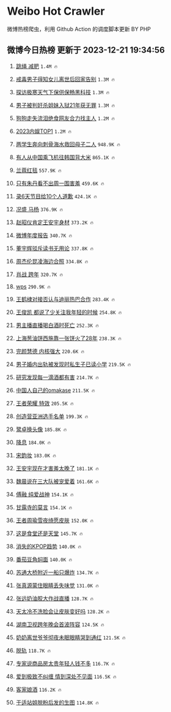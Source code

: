 # Weibo Hot Crawler 



微博热榜爬虫，利用 Github Action 的调度脚本更新 BY PHP 


## 微博今日热榜 更新于 2023-12-21 19:34:56 
1. [跳绳 减肥](https://s.weibo.com/weibo?q=%E8%B7%B3%E7%BB%B3%20%E5%87%8F%E8%82%A5&t=31&band_rank=1&Refer=top) `1.4M 🔥` 

1. [戒毒男子得知女儿离世后回家告别](https://s.weibo.com/weibo?q=%23%E6%88%92%E6%AF%92%E7%94%B7%E5%AD%90%E5%BE%97%E7%9F%A5%E5%A5%B3%E5%84%BF%E7%A6%BB%E4%B8%96%E5%90%8E%E5%9B%9E%E5%AE%B6%E5%91%8A%E5%88%AB%23&t=31&band_rank=2&Refer=top) `1.3M 🔥` 

1. [探访极寒天气下保供保畅黑科技](https://s.weibo.com/weibo?q=%23%E6%8E%A2%E8%AE%BF%E6%9E%81%E5%AF%92%E5%A4%A9%E6%B0%94%E4%B8%8B%E4%BF%9D%E4%BE%9B%E4%BF%9D%E7%95%85%E9%BB%91%E7%A7%91%E6%8A%80%23&t=31&band_rank=3&Refer=top) `1.3M 🔥` 

1. [男子被判奸杀姐妹入狱21年获无罪](https://s.weibo.com/weibo?q=%23%E7%94%B7%E5%AD%90%E8%A2%AB%E5%88%A4%E5%A5%B8%E6%9D%80%E5%A7%90%E5%A6%B9%E5%85%A5%E7%8B%B121%E5%B9%B4%E8%8E%B7%E6%97%A0%E7%BD%AA%23&t=31&band_rank=4&Refer=top) `1.3M 🔥` 

1. [狗狗走失流泪绝食网友合力找主人](https://s.weibo.com/weibo?q=%23%E7%8B%97%E7%8B%97%E8%B5%B0%E5%A4%B1%E6%B5%81%E6%B3%AA%E7%BB%9D%E9%A3%9F%E7%BD%91%E5%8F%8B%E5%90%88%E5%8A%9B%E6%89%BE%E4%B8%BB%E4%BA%BA%23&t=31&band_rank=5&Refer=top) `1.2M 🔥` 

1. [2023内娱TOP1](https://s.weibo.com/weibo?q=%232023%E5%86%85%E5%A8%B1TOP1%23&t=31&band_rank=6&Refer=top) `1.2M 🔥` 

1. [两学生奔向刺骨海水救回母子二人](https://s.weibo.com/weibo?q=%23%E4%B8%A4%E5%AD%A6%E7%94%9F%E5%A5%94%E5%90%91%E5%88%BA%E9%AA%A8%E6%B5%B7%E6%B0%B4%E6%95%91%E5%9B%9E%E6%AF%8D%E5%AD%90%E4%BA%8C%E4%BA%BA%23&t=31&band_rank=7&Refer=top) `948.9K 🔥` 

1. [有人从中国乘飞机往韩国背大米](https://s.weibo.com/weibo?q=%23%E6%9C%89%E4%BA%BA%E4%BB%8E%E4%B8%AD%E5%9B%BD%E4%B9%98%E9%A3%9E%E6%9C%BA%E5%BE%80%E9%9F%A9%E5%9B%BD%E8%83%8C%E5%A4%A7%E7%B1%B3%23&t=31&band_rank=8&Refer=top) `865.1K 🔥` 

1. [兰蔻红毯](https://s.weibo.com/weibo?q=%E5%85%B0%E8%94%BB%E7%BA%A2%E6%AF%AF&t=31&band_rank=9&Refer=top) `557.9K 🔥` 

1. [只有朱丹看不出周一围害羞](https://s.weibo.com/weibo?q=%E5%8F%AA%E6%9C%89%E6%9C%B1%E4%B8%B9%E7%9C%8B%E4%B8%8D%E5%87%BA%E5%91%A8%E4%B8%80%E5%9B%B4%E5%AE%B3%E7%BE%9E&t=31&band_rank=10&Refer=top) `459.6K 🔥` 

1. [录6天节目给10个人道歉](https://s.weibo.com/weibo?q=%E5%BD%956%E5%A4%A9%E8%8A%82%E7%9B%AE%E7%BB%9910%E4%B8%AA%E4%BA%BA%E9%81%93%E6%AD%89&t=31&band_rank=11&Refer=top) `424.1K 🔥` 

1. [况盛 马杨](https://s.weibo.com/weibo?q=%E5%86%B5%E7%9B%9B%20%E9%A9%AC%E6%9D%A8&t=31&band_rank=12&Refer=top) `376.9K 🔥` 

1. [赵昭仪肯定王安宇身材](https://s.weibo.com/weibo?q=%E8%B5%B5%E6%98%AD%E4%BB%AA%E8%82%AF%E5%AE%9A%E7%8E%8B%E5%AE%89%E5%AE%87%E8%BA%AB%E6%9D%90&t=31&band_rank=13&Refer=top) `373.2K 🔥` 

1. [微博年度报告](https://s.weibo.com/weibo?q=%E5%BE%AE%E5%8D%9A%E5%B9%B4%E5%BA%A6%E6%8A%A5%E5%91%8A&t=31&band_rank=14&Refer=top) `340.7K 🔥` 

1. [董宇辉驳斥读书无用论](https://s.weibo.com/weibo?q=%23%E8%91%A3%E5%AE%87%E8%BE%89%E9%A9%B3%E6%96%A5%E8%AF%BB%E4%B9%A6%E6%97%A0%E7%94%A8%E8%AE%BA%23&t=31&band_rank=15&Refer=top) `337.8K 🔥` 

1. [周杰伦昆凌海边合照](https://s.weibo.com/weibo?q=%23%E5%91%A8%E6%9D%B0%E4%BC%A6%E6%98%86%E5%87%8C%E6%B5%B7%E8%BE%B9%E5%90%88%E7%85%A7%23&t=31&band_rank=16&Refer=top) `334.8K 🔥` 

1. [肖战 跨年](https://s.weibo.com/weibo?q=%E8%82%96%E6%88%98%20%E8%B7%A8%E5%B9%B4&t=31&band_rank=17&Refer=top) `320.7K 🔥` 

1. [wps](https://s.weibo.com/weibo?q=wps&t=31&band_rank=18&Refer=top) `290.9K 🔥` 

1. [王鹤棣对接否认与迪丽热巴合作](https://s.weibo.com/weibo?q=%23%E7%8E%8B%E9%B9%A4%E6%A3%A3%E5%AF%B9%E6%8E%A5%E5%90%A6%E8%AE%A4%E4%B8%8E%E8%BF%AA%E4%B8%BD%E7%83%AD%E5%B7%B4%E5%90%88%E4%BD%9C%23&t=31&band_rank=19&Refer=top) `283.4K 🔥` 

1. [王俊凯 都说了少关注我年轻的时候](https://s.weibo.com/weibo?q=%E7%8E%8B%E4%BF%8A%E5%87%AF%20%E9%83%BD%E8%AF%B4%E4%BA%86%E5%B0%91%E5%85%B3%E6%B3%A8%E6%88%91%E5%B9%B4%E8%BD%BB%E7%9A%84%E6%97%B6%E5%80%99&t=31&band_rank=20&Refer=top) `254.8K 🔥` 

1. [男主播直播喝白酒时死亡](https://s.weibo.com/weibo?q=%23%E7%94%B7%E4%B8%BB%E6%92%AD%E7%9B%B4%E6%92%AD%E5%96%9D%E7%99%BD%E9%85%92%E6%97%B6%E6%AD%BB%E4%BA%A1%23&t=31&band_rank=21&Refer=top) `252.3K 🔥` 

1. [上海葱油饼西施靠一张饼火了28年](https://s.weibo.com/weibo?q=%23%E4%B8%8A%E6%B5%B7%E8%91%B1%E6%B2%B9%E9%A5%BC%E8%A5%BF%E6%96%BD%E9%9D%A0%E4%B8%80%E5%BC%A0%E9%A5%BC%E7%81%AB%E4%BA%8628%E5%B9%B4%23&t=31&band_rank=22&Refer=top) `238.3K 🔥` 

1. [完颜慧德 内核强大](https://s.weibo.com/weibo?q=%E5%AE%8C%E9%A2%9C%E6%85%A7%E5%BE%B7%20%E5%86%85%E6%A0%B8%E5%BC%BA%E5%A4%A7&t=31&band_rank=23&Refer=top) `220.6K 🔥` 

1. [男子婚内出轨被发现时私生子已读小学](https://s.weibo.com/weibo?q=%23%E7%94%B7%E5%AD%90%E5%A9%9A%E5%86%85%E5%87%BA%E8%BD%A8%E8%A2%AB%E5%8F%91%E7%8E%B0%E6%97%B6%E7%A7%81%E7%94%9F%E5%AD%90%E5%B7%B2%E8%AF%BB%E5%B0%8F%E5%AD%A6%23&t=31&band_rank=24&Refer=top) `219.5K 🔥` 

1. [研究发现每一滴酒都有害](https://s.weibo.com/weibo?q=%23%E7%A0%94%E7%A9%B6%E5%8F%91%E7%8E%B0%E6%AF%8F%E4%B8%80%E6%BB%B4%E9%85%92%E9%83%BD%E6%9C%89%E5%AE%B3%23&t=31&band_rank=25&Refer=top) `214.7K 🔥` 

1. [中国人自己的omakase](https://s.weibo.com/weibo?q=%E4%B8%AD%E5%9B%BD%E4%BA%BA%E8%87%AA%E5%B7%B1%E7%9A%84omakase&t=31&band_rank=26&Refer=top) `211.5K 🔥` 

1. [王者荣耀 特效](https://s.weibo.com/weibo?q=%E7%8E%8B%E8%80%85%E8%8D%A3%E8%80%80%20%E7%89%B9%E6%95%88&t=31&band_rank=27&Refer=top) `205.5K 🔥` 

1. [创造营亚洲选手名单](https://s.weibo.com/weibo?q=%23%E5%88%9B%E9%80%A0%E8%90%A5%E4%BA%9A%E6%B4%B2%E9%80%89%E6%89%8B%E5%90%8D%E5%8D%95%23&t=31&band_rank=28&Refer=top) `199.3K 🔥` 

1. [鹭卓换头像](https://s.weibo.com/weibo?q=%E9%B9%AD%E5%8D%93%E6%8D%A2%E5%A4%B4%E5%83%8F&t=31&band_rank=29&Refer=top) `185.8K 🔥` 

1. [降息](https://s.weibo.com/weibo?q=%E9%99%8D%E6%81%AF&t=31&band_rank=30&Refer=top) `184.0K 🔥` 

1. [宋韵妆](https://s.weibo.com/weibo?q=%E5%AE%8B%E9%9F%B5%E5%A6%86&t=31&band_rank=31&Refer=top) `183.0K 🔥` 

1. [王安宇现在才害羞太晚了](https://s.weibo.com/weibo?q=%E7%8E%8B%E5%AE%89%E5%AE%87%E7%8E%B0%E5%9C%A8%E6%89%8D%E5%AE%B3%E7%BE%9E%E5%A4%AA%E6%99%9A%E4%BA%86&t=31&band_rank=32&Refer=top) `181.1K 🔥` 

1. [魏晨说在三大队被宠爱着](https://s.weibo.com/weibo?q=%23%E9%AD%8F%E6%99%A8%E8%AF%B4%E5%9C%A8%E4%B8%89%E5%A4%A7%E9%98%9F%E8%A2%AB%E5%AE%A0%E7%88%B1%E7%9D%80%23&t=31&band_rank=33&Refer=top) `161.6K 🔥` 

1. [傅融 纯爱战神](https://s.weibo.com/weibo?q=%E5%82%85%E8%9E%8D%20%E7%BA%AF%E7%88%B1%E6%88%98%E7%A5%9E&t=31&band_rank=34&Refer=top) `154.1K 🔥` 

1. [甘露寺的莫言](https://s.weibo.com/weibo?q=%E7%94%98%E9%9C%B2%E5%AF%BA%E7%9A%84%E8%8E%AB%E8%A8%80&t=31&band_rank=35&Refer=top) `154.1K 🔥` 

1. [王者周瑜雪夜绮愿皮肤](https://s.weibo.com/weibo?q=%23%E7%8E%8B%E8%80%85%E5%91%A8%E7%91%9C%E9%9B%AA%E5%A4%9C%E7%BB%AE%E6%84%BF%E7%9A%AE%E8%82%A4%23&t=31&band_rank=36&Refer=top) `152.0K 🔥` 

1. [这是食堂还是天堂](https://s.weibo.com/weibo?q=%E8%BF%99%E6%98%AF%E9%A3%9F%E5%A0%82%E8%BF%98%E6%98%AF%E5%A4%A9%E5%A0%82&t=31&band_rank=37&Refer=top) `145.7K 🔥` 

1. [消失的KPOP趋势](https://s.weibo.com/weibo?q=%23%E6%B6%88%E5%A4%B1%E7%9A%84KPOP%E8%B6%8B%E5%8A%BF%23&t=31&band_rank=38&Refer=top) `140.0K 🔥` 

1. [番茄豆角焖面](https://s.weibo.com/weibo?q=%E7%95%AA%E8%8C%84%E8%B1%86%E8%A7%92%E7%84%96%E9%9D%A2&t=31&band_rank=39&Refer=top) `140.0K 🔥` 

1. [苏通大桥附近一船只爆炸](https://s.weibo.com/weibo?q=%23%E8%8B%8F%E9%80%9A%E5%A4%A7%E6%A1%A5%E9%99%84%E8%BF%91%E4%B8%80%E8%88%B9%E5%8F%AA%E7%88%86%E7%82%B8%23&t=31&band_rank=40&Refer=top) `134.7K 🔥` 

1. [张真源蒙住眼睛丢失味觉](https://s.weibo.com/weibo?q=%E5%BC%A0%E7%9C%9F%E6%BA%90%E8%92%99%E4%BD%8F%E7%9C%BC%E7%9D%9B%E4%B8%A2%E5%A4%B1%E5%91%B3%E8%A7%89&t=31&band_rank=41&Refer=top) `131.0K 🔥` 

1. [张远奶油胶大作战直播](https://s.weibo.com/weibo?q=%E5%BC%A0%E8%BF%9C%E5%A5%B6%E6%B2%B9%E8%83%B6%E5%A4%A7%E4%BD%9C%E6%88%98%E7%9B%B4%E6%92%AD&t=31&band_rank=42&Refer=top) `128.7K 🔥` 

1. [天太冷不洗脸会让皮肤变好吗](https://s.weibo.com/weibo?q=%23%E5%A4%A9%E5%A4%AA%E5%86%B7%E4%B8%8D%E6%B4%97%E8%84%B8%E4%BC%9A%E8%AE%A9%E7%9A%AE%E8%82%A4%E5%8F%98%E5%A5%BD%E5%90%97%23&t=31&band_rank=43&Refer=top) `128.2K 🔥` 

1. [湖南卫视跨年晚会首波阵容](https://s.weibo.com/weibo?q=%23%E6%B9%96%E5%8D%97%E5%8D%AB%E8%A7%86%E8%B7%A8%E5%B9%B4%E6%99%9A%E4%BC%9A%E9%A6%96%E6%B3%A2%E9%98%B5%E5%AE%B9%23&t=31&band_rank=44&Refer=top) `124.5K 🔥` 

1. [奶奶离世爷爷彻夜未眠眼睛哭到通红](https://s.weibo.com/weibo?q=%23%E5%A5%B6%E5%A5%B6%E7%A6%BB%E4%B8%96%E7%88%B7%E7%88%B7%E5%BD%BB%E5%A4%9C%E6%9C%AA%E7%9C%A0%E7%9C%BC%E7%9D%9B%E5%93%AD%E5%88%B0%E9%80%9A%E7%BA%A2%23&t=31&band_rank=45&Refer=top) `121.5K 🔥` 

1. [脱轨](https://s.weibo.com/weibo?q=%E8%84%B1%E8%BD%A8&t=31&band_rank=46&Refer=top) `118.7K 🔥` 

1. [专家说商品房太贵年轻人钱不多](https://s.weibo.com/weibo?q=%23%E4%B8%93%E5%AE%B6%E8%AF%B4%E5%95%86%E5%93%81%E6%88%BF%E5%A4%AA%E8%B4%B5%E5%B9%B4%E8%BD%BB%E4%BA%BA%E9%92%B1%E4%B8%8D%E5%A4%9A%23&t=31&band_rank=47&Refer=top) `116.7K 🔥` 

1. [爱到极致不纠缠 情到深处不见面](https://s.weibo.com/weibo?q=%E7%88%B1%E5%88%B0%E6%9E%81%E8%87%B4%E4%B8%8D%E7%BA%A0%E7%BC%A0%20%E6%83%85%E5%88%B0%E6%B7%B1%E5%A4%84%E4%B8%8D%E8%A7%81%E9%9D%A2&t=31&band_rank=48&Refer=top) `116.5K 🔥` 

1. [客家娘酒](https://s.weibo.com/weibo?q=%E5%AE%A2%E5%AE%B6%E5%A8%98%E9%85%92&t=31&band_rank=49&Refer=top) `116.2K 🔥` 

1. [于适站姐脱粉后发的生图](https://s.weibo.com/weibo?q=%23%E4%BA%8E%E9%80%82%E7%AB%99%E5%A7%90%E8%84%B1%E7%B2%89%E5%90%8E%E5%8F%91%E7%9A%84%E7%94%9F%E5%9B%BE%23&t=31&band_rank=50&Refer=top) `114.8K 🔥` 

